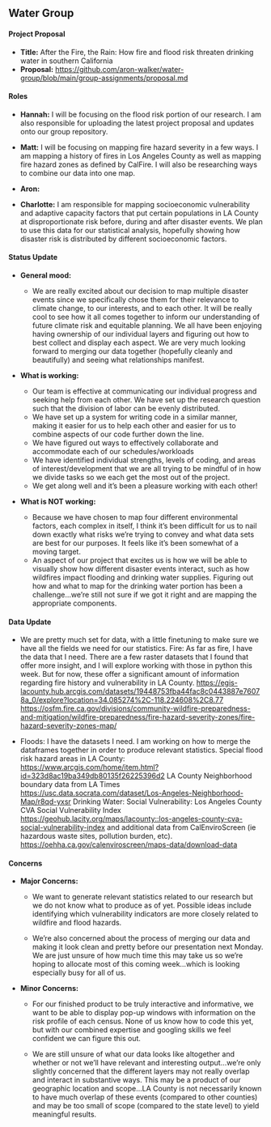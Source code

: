 ## Water Group ## 


#### Project Proposal ####
* **Title:** After the Fire, the Rain: How fire and flood risk threaten drinking water in southern California
* **Proposal:** https://github.com/aron-walker/water-group/blob/main/group-assignments/proposal.md


#### Roles ####
- **Hannah:** I will be focusing on the flood risk portion of our research. I am also responsible for uploading the latest project proposal and updates onto our group repository. 


- **Matt:** I will be focusing on mapping fire hazard severity in a few ways. I am mapping a history of fires in Los Angeles County as well as mapping fire hazard zones as defined by CalFire. I will also be researching ways to combine our data into one map.


- **Aron:**


- **Charlotte:** I am responsible for mapping socioeconomic vulnerability and adaptive capacity factors that put certain populations in LA County at disproportionate risk before, during and after disaster events. We plan to use this data for our statistical analysis, hopefully showing how disaster risk is distributed by different socioeconomic factors.


#### Status Update ####
- **General mood:**
	- We are really excited about our decision to map multiple disaster events since we specifically chose them for their relevance to climate change, to our interests, and to each other. It will be really cool to see how it all comes together to inform our understanding of future climate risk and equitable planning. We all have been enjoying having ownership of our individual layers and figuring out how to best collect and display each aspect. We are very much looking forward to merging our data together (hopefully cleanly and beautifully) and seeing what relationships manifest.


- **What is working:**
	- Our team is effective at communicating our individual progress and seeking help from each other. We have set up the research question such that the division of labor can be evenly distributed. 
	- We have set up a system for writing code in a similar manner, making it easier for us to help each other and easier for us to combine aspects of our code further down the line.
	- We have figured out ways to effectively collaborate and accommodate each of our schedules/workloads
	- We have identified individual strengths, levels of coding, and areas of interest/development that we are all trying to be mindful of in how we divide tasks so we each get the most out of the project.
	- We get along well and it’s been a pleasure working with each other!


- **What is NOT working:** 
	- Because we have chosen to map four different environmental factors, each complex in itself, I think it’s been difficult for us to nail down exactly what risks we’re trying to convey and what data sets are best for our purposes. It feels like it’s been somewhat of a moving target.
	- An aspect of our project that excites us is how we will be able to visually show how different disaster events interact, such as how wildfires impact flooding and drinking water supplies. Figuring out how and what to map for the drinking water portion has been a challenge…we’re still not sure if we got it right and are mapping the appropriate components.


#### Data Update ####
- We are pretty much set for data, with a little finetuning to make sure we have all the fields we need for our statistics.
Fire: As far as fire, I have the data that I need. There are a few raster datasets that I found that offer more insight, and I will explore working with those in python this week. But for now, these offer a significant amount of information regarding fire history and vulnerability in LA County.
https://egis-lacounty.hub.arcgis.com/datasets/19448753fba44fac8c0443887e76078a_0/explore?location=34.085274%2C-118.224608%2C8.77
https://osfm.fire.ca.gov/divisions/community-wildfire-preparedness-and-mitigation/wildfire-preparedness/fire-hazard-severity-zones/fire-hazard-severity-zones-map/


- Floods: I have the datasets I need. I am working on how to merge the dataframes together in order to produce relevant statistics.
Special flood risk hazard areas in LA County: https://www.arcgis.com/home/item.html?id=323d8ac19ba349db80135f26225396d2
LA County Neighborhood boundary data from LA Times https://usc.data.socrata.com/dataset/Los-Angeles-Neighborhood-Map/r8qd-yxsr 
Drinking Water:
Social Vulnerability: Los Angeles County CVA Social Vulnerability Index https://geohub.lacity.org/maps/lacounty::los-angeles-county-cva-social-vulnerability-index and additional data from CalEnviroScreen (ie hazardous waste sites, pollution burden, etc). https://oehha.ca.gov/calenviroscreen/maps-data/download-data


#### Concerns ####
- **Major Concerns:**
	- We want to generate relevant statistics related to our research but we do not know what to produce as of yet. Possible ideas include identifying which vulnerability indicators are more closely related to wildfire and flood hazards.
	
	- We’re also concerned about the process of merging our data and making it look clean and pretty before our presentation next Monday. We are just unsure of how much time this may take us so we’re hoping to allocate most of this coming week…which is looking especially busy for all of us.

- **Minor Concerns:**
	- For our finished product to be truly interactive and informative, we want to be able to display pop-up windows with information on the risk profile of each census. None of us know how to code this yet, but with our combined expertise and googling skills we feel confident we can figure this out.

  - We are still unsure of what our data looks like altogether and whether or not we’ll have relevant and interesting output…we’re only slightly concerned that the different layers may not really overlap and interact in substantive ways. This may be a product of our geographic location and scope…LA County is not necessarily known to have much overlap of these events (compared to other counties) and may be too small of scope (compared to the state level) to yield meaningful results.

